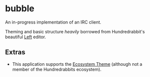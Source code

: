 bubble
========

An in-progress implementation of an IRC client.

Theming and basic structure _heavily_ borrowed from Hundredrabbit's beautiful [Left](https://github.com/hundredrabbits/Left)
editor.


Extras
--------
* This application supports the [Ecosystem Theme](https://github.com/hundredrabbits/Themes) (although not a member of the Hundredrabbits ecosystem).